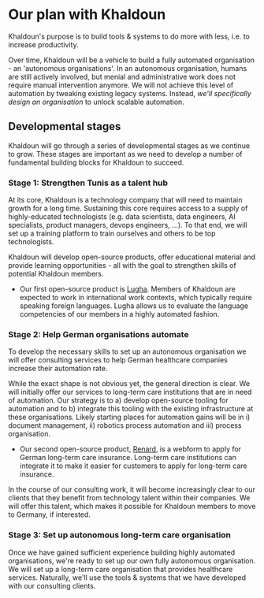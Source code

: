 # Our plan with Khaldoun

Khaldoun's purpose is to build tools & systems to do more with less,
i.e. to increase productivity.

Over time, Khaldoun will be a vehicle
to build a fully automated organisation - an 'autonomous organisations'.
In an autonomous organisation, humans are still actively involved, but
menial and administrative work does not require manual intervention anymore.
We will not achieve this level of automation by tweaking existing legacy systems.
Instead, *we'll specifically design an organisation* to unlock scalable automation.

## Developmental stages

Khaldoun will go through a series of developmental stages
as we continue to grow. These stages are important as we
need to develop a number of fundamental building blocks
for Khaldoun to succeed.

### Stage 1: Strengthen Tunis as a talent hub

At its core, Khaldoun is a technology company
that will need to maintain growth for a long time.
Sustaining this core requires access
to a supply of highly-educated technologists
(e.g. data scientists, data engineers, AI specialists,
product managers, devops engineers, ...).
To that end, we will set up a training platform
to train ourselves and others to be top technologists.

Khaldoun will develop
open-source products, offer educational material and
provide learning opportunities - all with
the goal to strengthen skills of potential Khaldoun members.

- Our first open-source product is
  <a href="https://lugha.xyz" target="_blank">Lugha</a>.
  Members of Khaldoun are expected to work in international work contexts,
  which typically require speaking foreign languages.
  Lugha allows us to evaluate the language competencies
  of our members in a highly automated fashion.

### Stage 2: Help German organisations automate

To develop the necessary skills
to set up an autonomous organisation
we will offer consulting services to help German
healthcare companies increase their automation rate.

While the exact shape is not obvious yet,
the general direction is clear.
We will initially offer our services to
long-term care institutions that are in need of automation.
Our strategy is to a) develop open-source tooling for automation
and to b) integrate this tooling with the
existing infrastructure at these organisations.
Likely starting places for automation gains will be in
i) document management, ii) robotics process automation
and iii) process organisation.

- Our second open-source product,
  <a href="https://github.com/khaldoun-xyz/renard" target="_blank">Renard</a>,
  is a webform to apply for German long-term care insurance.
  Long-term care institutions can integrate it to make it easier for customers
  to apply for long-term care insurance.

In the course of our consulting work,
it will become increasingly clear to our clients
that they benefit from technology talent within their companies.
We will offer this talent, which makes it possible
for Khaldoun members to move to Germany, if interested.

### Stage 3: Set up autonomous long-term care organisation

Once we have gained sufficient experience
building highly automated organisations,
we're ready to set up our own fully autonomous organisation.
We will set up a long-term care organisation that provides
healthcare services.
Naturally, we'll use the tools & systems
that we have developed with our consulting clients.
